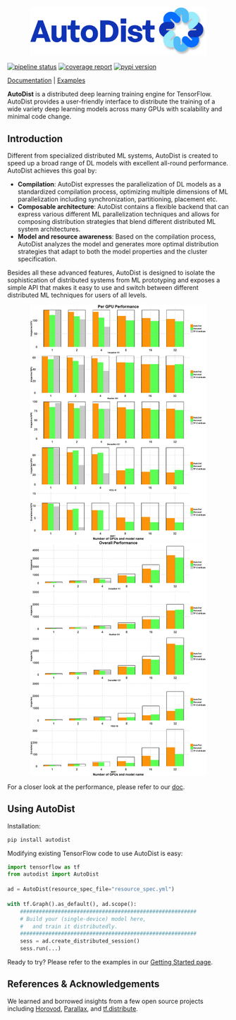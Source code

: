 
<p align="center"><img src="docs/_static/img/logo.png" width=400 /></p>

[![pipeline status](https://img.shields.io/badge/dynamic/json?url=https://jenkins.petuum.io/job/AutoDist/job/master/lastCompletedBuild/api/json&label=build&query=$.result&color=informational)](https://jenkins.petuum.io/job/AutoDist/job/master/)
[![coverage report](https://img.shields.io/badge/dynamic/json?url=https://jenkins.petuum.io/job/AutoDist/job/master/lastSuccessfulBuild/artifact/coverage-report/jenkinscovdata.json&label=coverage&query=$.total_coverage_pct&color=green)](https://jenkins.petuum.io/job/AutoDist/job/master/lastSuccessfulBuild/artifact/)
[![pypi version](https://img.shields.io/pypi/v/autodist?color=9cf)](https://pypi.org/project/autodist/)

[Documentation](https://petuum.github.io/autodist) |
[Examples](https://github.com/petuum/autodist/tree/master/examples/benchmark)

**AutoDist** is a distributed deep learning training engine for TensorFlow. AutoDist provides a user-friendly interface to distribute the training of a wide variety deep learning models across many GPUs with scalability and minimal code change.

## Introduction
Different from specialized distributed ML systems, AutoDist is created to speed up a broad range of DL models with excellent all-round performance.
AutoDist achieves this goal by:
- **Compilation**: AutoDist expresses the parallelization of DL models as a standardized compilation process, optimizing multiple dimensions of ML
parallelization including synchronization, partitioning, placement etc.
- **Composable architecture**: AutoDist contains a flexible backend that can express various different ML parallelization techniques and
allows for composing distribution strategies that blend different distributed ML system architectures.
- **Model and resource awareness**: Based on the compilation process, AutoDist analyzes the model and generates more optimal distribution strategies that
adapt to both the model properties and the cluster specification.

Besides all these advanced features, AutoDist is designed to isolate the sophistication of distributed systems
from ML prototyping and exposes a simple API that makes it easy to use and switch between different distributed ML techniques
for users of all levels.

<p align="center"><img src="docs/_static/img/Figure1.png" width=400 /><img src="docs/_static/img/Figure2.png" width=400 /></p>

For a closer look at the performance, please refer to our [doc](https://petuum.github.io/autodist/usage/performance.html).

## Using AutoDist

Installation:

```bash
pip install autodist
```

Modifying existing TensorFlow code to use AutoDist is easy:

```python
import tensorflow as tf
from autodist import AutoDist

ad = AutoDist(resource_spec_file="resource_spec.yml")

with tf.Graph().as_default(), ad.scope():
    ########################################################
    # Build your (single-device) model here,
    #   and train it distributedly.
    ########################################################
    sess = ad.create_distributed_session()
    sess.run(...)
```
Ready to try? Please refer to the examples in our [Getting Started page](https://petuum.github.io/autodist/usage/tutorials/getting-started.html).

## References & Acknowledgements

We learned and borrowed insights from a few open source projects
including
[Horovod](https://github.com/horovod/horovod),
[Parallax](https://github.com/snuspl/parallax),
and [tf.distribute](https://github.com/tensorflow/tensorflow/tree/master/tensorflow/python/distribute).
